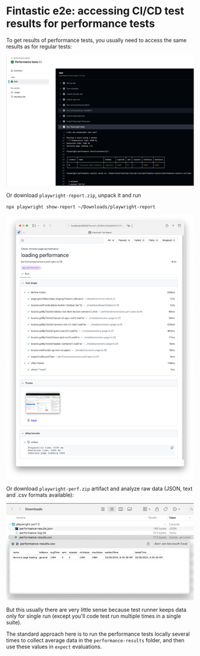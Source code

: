 # Fintastic e2e: accessing CI/CD test results for performance tests

To get results of performance tests, you usually need to access the same results as for regular tests:

![screenshot](img/ci-cd-perf-1.png)

Or download `playwright-report.zip`, unpack it and run

```shell
npx playwright show-report ~/Downloads/playwright-report
```

![screenshot](img/ci-cd-perf-2.png)

Or download `playwright-perf.zip` artifact and analyze raw data (JSON, text and .csv formats available):

![screenshot](img/ci-cd-perf-3.png)

But this usually there are very little sense because test runner keeps data only for single run (except you'll code test
run multiple times in a single suite).

The standard approach here is to run the performance tests locally several times to collect average data in
the `performance-results` folder, and then use these values in `expect` evaluations.